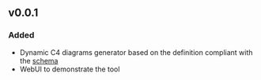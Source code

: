 ## v0.0.1

### Added

- Dynamic C4 diagrams generator based on the definition compliant with the [schema](graph-schema.json)
- WebUI to demonstrate the tool
